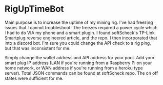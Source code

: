 # RigUpTimeBot

Main purpose is to increase the uptime of my mining rig.  I've had freezing issues that I cannot troubleshoot. The freezes required
a power cycle which I had to do VIA my phone and a smart plugin.  I found softScheck's TP-Link Smartplug reverse engineered article, and
the repo.  I then incorporated that into a discord bot.  I'm sure you could change the API check to a rig ping, but that was inconsistent
for me.

Simply change the wallet address and API address for your pool.  Add your smart plug IP address (LAN if you're running from a Raspberry Pi
on  your home network, or WAN address if you're running from a heroku type server).  Total JSON commands can be found at softScheck repo.
The on off states were sufficient for me.
